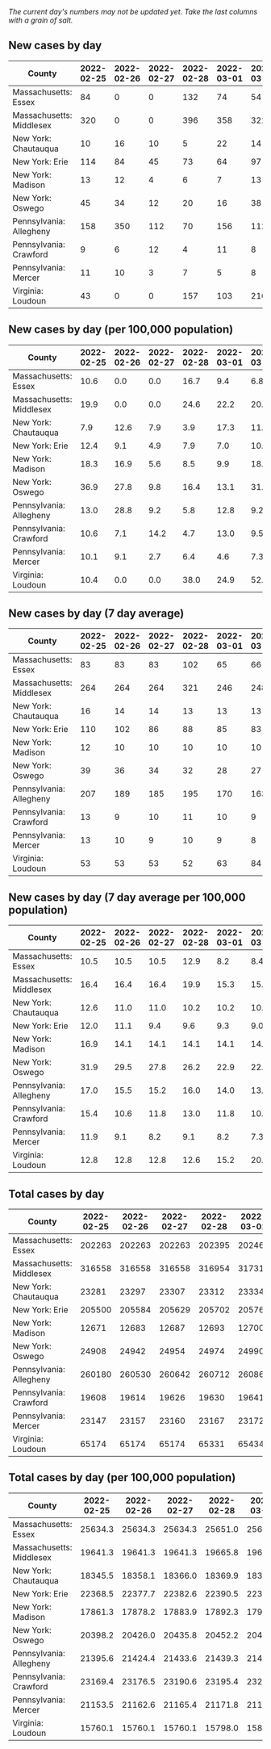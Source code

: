 _The current day's numbers may not be updated yet. Take the last columns with a grain of salt._
## New cases by day

| County | 2022-02-25 | 2022-02-26 | 2022-02-27 | 2022-02-28 | 2022-03-01 | 2022-03-02 | 2022-03-03 |
| --- | --- | --- | --- | --- | --- | --- | --- |
| Massachusetts: Essex | 84 | 0 | 0 | 132 | 74 | 54 | 66 |
| Massachusetts: Middlesex | 320 | 0 | 0 | 396 | 358 | 322 | 362 |
| New York: Chautauqua | 10 | 16 | 10 | 5 | 22 | 14 | 6 |
| New York: Erie | 114 | 84 | 45 | 73 | 64 | 97 | 90 |
| New York: Madison | 13 | 12 | 4 | 6 | 7 | 13 | 4 |
| New York: Oswego | 45 | 34 | 12 | 20 | 16 | 38 | 22 |
| Pennsylvania: Allegheny | 158 | 350 | 112 | 70 | 156 | 112 | 122 |
| Pennsylvania: Crawford | 9 | 6 | 12 | 4 | 11 | 8 | 8 |
| Pennsylvania: Mercer | 11 | 10 | 3 | 7 | 5 | 8 | 4 |
| Virginia: Loudoun | 43 | 0 | 0 | 157 | 103 | 216 | 146 |

## New cases by day (per 100,000 population)

| County | 2022-02-25 | 2022-02-26 | 2022-02-27 | 2022-02-28 | 2022-03-01 | 2022-03-02 | 2022-03-03 |
| --- | --- | --- | --- | --- | --- | --- | --- |
| Massachusetts: Essex | 10.6 | 0.0 | 0.0 | 16.7 | 9.4 | 6.8 | 8.4 |
| Massachusetts: Middlesex | 19.9 | 0.0 | 0.0 | 24.6 | 22.2 | 20.0 | 22.5 |
| New York: Chautauqua | 7.9 | 12.6 | 7.9 | 3.9 | 17.3 | 11.0 | 4.7 |
| New York: Erie | 12.4 | 9.1 | 4.9 | 7.9 | 7.0 | 10.6 | 9.8 |
| New York: Madison | 18.3 | 16.9 | 5.6 | 8.5 | 9.9 | 18.3 | 5.6 |
| New York: Oswego | 36.9 | 27.8 | 9.8 | 16.4 | 13.1 | 31.1 | 18.0 |
| Pennsylvania: Allegheny | 13.0 | 28.8 | 9.2 | 5.8 | 12.8 | 9.2 | 10.0 |
| Pennsylvania: Crawford | 10.6 | 7.1 | 14.2 | 4.7 | 13.0 | 9.5 | 9.5 |
| Pennsylvania: Mercer | 10.1 | 9.1 | 2.7 | 6.4 | 4.6 | 7.3 | 3.7 |
| Virginia: Loudoun | 10.4 | 0.0 | 0.0 | 38.0 | 24.9 | 52.2 | 35.3 |

## New cases by day (7 day average)

| County | 2022-02-25 | 2022-02-26 | 2022-02-27 | 2022-02-28 | 2022-03-01 | 2022-03-02 | 2022-03-03 |
| --- | --- | --- | --- | --- | --- | --- | --- |
| Massachusetts: Essex | 83 | 83 | 83 | 102 | 65 | 66 | 59 |
| Massachusetts: Middlesex | 264 | 264 | 264 | 321 | 246 | 248 | 251 |
| New York: Chautauqua | 16 | 14 | 14 | 13 | 13 | 13 | 12 |
| New York: Erie | 110 | 102 | 86 | 88 | 85 | 83 | 81 |
| New York: Madison | 12 | 10 | 10 | 10 | 10 | 10 | 8 |
| New York: Oswego | 39 | 36 | 34 | 32 | 28 | 27 | 27 |
| Pennsylvania: Allegheny | 207 | 189 | 185 | 195 | 170 | 163 | 154 |
| Pennsylvania: Crawford | 13 | 9 | 10 | 11 | 10 | 9 | 8 |
| Pennsylvania: Mercer | 13 | 10 | 9 | 10 | 9 | 8 | 7 |
| Virginia: Loudoun | 53 | 53 | 53 | 52 | 63 | 84 | 95 |

## New cases by day (7 day average per 100,000 population)

| County | 2022-02-25 | 2022-02-26 | 2022-02-27 | 2022-02-28 | 2022-03-01 | 2022-03-02 | 2022-03-03 |
| --- | --- | --- | --- | --- | --- | --- | --- |
| Massachusetts: Essex | 10.5 | 10.5 | 10.5 | 12.9 | 8.2 | 8.4 | 7.5 |
| Massachusetts: Middlesex | 16.4 | 16.4 | 16.4 | 19.9 | 15.3 | 15.4 | 15.6 |
| New York: Chautauqua | 12.6 | 11.0 | 11.0 | 10.2 | 10.2 | 10.2 | 9.5 |
| New York: Erie | 12.0 | 11.1 | 9.4 | 9.6 | 9.3 | 9.0 | 8.8 |
| New York: Madison | 16.9 | 14.1 | 14.1 | 14.1 | 14.1 | 14.1 | 11.3 |
| New York: Oswego | 31.9 | 29.5 | 27.8 | 26.2 | 22.9 | 22.1 | 22.1 |
| Pennsylvania: Allegheny | 17.0 | 15.5 | 15.2 | 16.0 | 14.0 | 13.4 | 12.7 |
| Pennsylvania: Crawford | 15.4 | 10.6 | 11.8 | 13.0 | 11.8 | 10.6 | 9.5 |
| Pennsylvania: Mercer | 11.9 | 9.1 | 8.2 | 9.1 | 8.2 | 7.3 | 6.4 |
| Virginia: Loudoun | 12.8 | 12.8 | 12.8 | 12.6 | 15.2 | 20.3 | 23.0 |

## Total cases by day

| County | 2022-02-25 | 2022-02-26 | 2022-02-27 | 2022-02-28 | 2022-03-01 | 2022-03-02 | 2022-03-03 |
| --- | --- | --- | --- | --- | --- | --- | --- |
| Massachusetts: Essex | 202263 | 202263 | 202263 | 202395 | 202469 | 202523 | 202589 |
| Massachusetts: Middlesex | 316558 | 316558 | 316558 | 316954 | 317312 | 317634 | 317996 |
| New York: Chautauqua | 23281 | 23297 | 23307 | 23312 | 23334 | 23348 | 23354 |
| New York: Erie | 205500 | 205584 | 205629 | 205702 | 205766 | 205863 | 205953 |
| New York: Madison | 12671 | 12683 | 12687 | 12693 | 12700 | 12713 | 12717 |
| New York: Oswego | 24908 | 24942 | 24954 | 24974 | 24990 | 25028 | 25050 |
| Pennsylvania: Allegheny | 260180 | 260530 | 260642 | 260712 | 260868 | 260980 | 261102 |
| Pennsylvania: Crawford | 19608 | 19614 | 19626 | 19630 | 19641 | 19649 | 19657 |
| Pennsylvania: Mercer | 23147 | 23157 | 23160 | 23167 | 23172 | 23180 | 23184 |
| Virginia: Loudoun | 65174 | 65174 | 65174 | 65331 | 65434 | 65650 | 65796 |

## Total cases by day (per 100,000 population)

| County | 2022-02-25 | 2022-02-26 | 2022-02-27 | 2022-02-28 | 2022-03-01 | 2022-03-02 | 2022-03-03 |
| --- | --- | --- | --- | --- | --- | --- | --- |
| Massachusetts: Essex | 25634.3 | 25634.3 | 25634.3 | 25651.0 | 25660.4 | 25667.2 | 25675.6 |
| Massachusetts: Middlesex | 19641.3 | 19641.3 | 19641.3 | 19665.8 | 19688.0 | 19708.0 | 19730.5 |
| New York: Chautauqua | 18345.5 | 18358.1 | 18366.0 | 18369.9 | 18387.3 | 18398.3 | 18403.0 |
| New York: Erie | 22368.5 | 22377.7 | 22382.6 | 22390.5 | 22397.5 | 22408.0 | 22417.8 |
| New York: Madison | 17861.3 | 17878.2 | 17883.9 | 17892.3 | 17902.2 | 17920.5 | 17926.2 |
| New York: Oswego | 20398.2 | 20426.0 | 20435.8 | 20452.2 | 20465.3 | 20496.4 | 20514.5 |
| Pennsylvania: Allegheny | 21395.6 | 21424.4 | 21433.6 | 21439.3 | 21452.2 | 21461.4 | 21471.4 |
| Pennsylvania: Crawford | 23169.4 | 23176.5 | 23190.6 | 23195.4 | 23208.4 | 23217.8 | 23227.3 |
| Pennsylvania: Mercer | 21153.5 | 21162.6 | 21165.4 | 21171.8 | 21176.3 | 21183.7 | 21187.3 |
| Virginia: Loudoun | 15760.1 | 15760.1 | 15760.1 | 15798.0 | 15822.9 | 15875.2 | 15910.5 |
